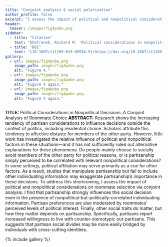 ```yaml
---
title: "Conjoint analysis & social polarization"
author_profile: false
excerpt: "I assess the impact of political and nonpolitical considerations on social decisions via conjoint analysis."
header:
  teaser: /images/fig4pobe.png
sidebar:
  - title: "Citation"
    text: "Shafranek, Richard M. 'Political considerations in nonpolitical decisions: A conjoint analysis of roommate choice.' _Political Behavior_ 43, no. 1 (2021): 271-300."
  - title: "DOI"
    text: "[10.1007/s11109-019-09554-9](https://doi.org/10.1007/s11109-019-09554-9)"
gallery:
  - url: images/fig4pobe.png
    image_path: images/fig4pobe.png
    alt: "Figure 4."
  - url: images/fig4pobe.png
    image_path: images/fig4pobe.png
    alt: "Figure 4 again."
  - url: images/fig4pobe.png
    image_path: images/fig4pobe.png
    alt: "Figure 4 again."
---
```

**TITLE:** Political Considerations in Nonpolitical Decisions: A Conjoint Analysis of Roommate Choice
**ABSTRACT:** Research shows the increasing tendency of partisan considerations to influence decisions outside the context of politics, including residential choice. Scholars attribute this tendency to affective distaste for members of the other party. However, little work has investigated the relative influence of political and nonpolitical factors in these situations—and it has not sufficiently ruled out alternative explanations for these phenomena. Do people mainly choose to socially avoid members of the other party for political reasons, or is partisanship simply perceived to be correlated with relevant nonpolitical considerations? In some settings, political affiliation may serve primarily as a cue for other factors. As a result, studies that manipulate partisanship but fail to include other individuating information may exaggerate partisanship’s importance in these decisions. To address this shortcoming, I assess the impact of political and nonpolitical considerations on roommate selection via conjoint analysis. I find that partisanship strongly influences this social decision even in the presence of nonpolitical-but-politically-correlated individuating information. Partisan preferences are also moderated by roommates’ perceived levels of political interest. Finally, other social traits do matter, but how they matter depends on partisanship. Specifically, partisans report increased willingness to live with counter-stereotypic out-partisans. This suggests that partisan social divides may be more easily bridged by individuals with cross-cutting identities.



{% include gallery %}
